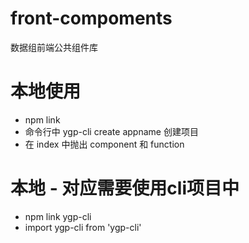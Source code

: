 # front-compoments

数据组前端公共组件库

# 本地使用
* npm link 
* 命令行中 ygp-cli create appname 创建项目
* 在 index 中抛出 component 和 function

# 本地 - 对应需要使用cli项目中
* npm link ygp-cli
* import ygp-cli from 'ygp-cli' 